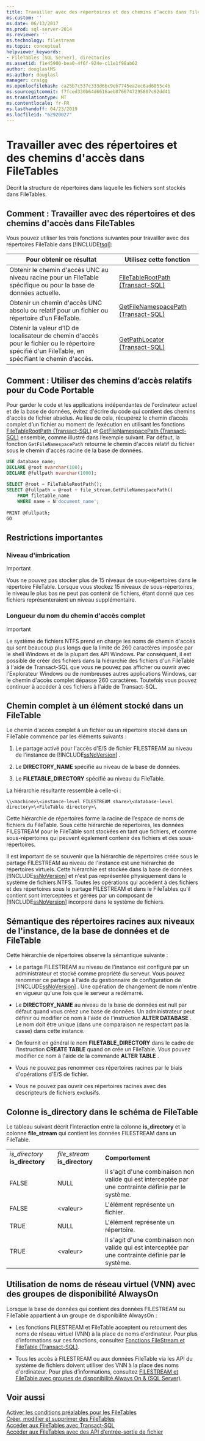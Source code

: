 ```yaml
---
title: Travailler avec des répertoires et des chemins d’accès dans FileTables | Microsoft Docs
ms.custom: ''
ms.date: 06/13/2017
ms.prod: sql-server-2014
ms.reviewer: ''
ms.technology: filestream
ms.topic: conceptual
helpviewer_keywords:
- FileTables [SQL Server], directories
ms.assetid: f1e45900-bea0-4f6f-924e-c11e1f98ab62
author: douglaslMS
ms.author: douglasl
manager: craigg
ms.openlocfilehash: ca25b7c537c333d6bc9eb7745ea2ec6ad6055c4b
ms.sourcegitcommit: f7fced330b64d6616aeb8766747295807c92dd41
ms.translationtype: MT
ms.contentlocale: fr-FR
ms.lasthandoff: 04/23/2019
ms.locfileid: "62920027"
---
```

# <a name="work-with-directories-and-paths-in-filetables"></a>Travailler avec des répertoires et des chemins d'accès dans FileTables
  Décrit la structure de répertoires dans laquelle les fichiers sont stockés dans FileTables.  
  
##  <a name="HowToDirectories"></a> Comment : Travailler avec des répertoires et des chemins d'accès dans FileTables  
 Vous pouvez utiliser les trois fonctions suivantes pour travailler avec des répertoires FileTable dans [!INCLUDE[tsql](../../includes/tsql-md.md)]:  
  
|Pour obtenir ce résultat|Utilisez cette fonction|  
|------------------------|-----------------------|  
|Obtenir le chemin d'accès UNC au niveau racine pour un FileTable spécifique ou pour la base de données actuelle.|[FileTableRootPath &#40;Transact-SQL&#41;](/sql/relational-databases/system-functions/filetablerootpath-transact-sql)|  
|Obtenir un chemin d'accès UNC absolu ou relatif pour un fichier ou répertoire d'un FileTable.|[GetFileNamespacePath &#40;Transact-SQL&#41;](/sql/relational-databases/system-functions/getfilenamespacepath-transact-sql)|  
|Obtenir la valeur d'ID de localisateur de chemin d'accès pour le fichier ou le répertoire spécifié d'un FileTable, en spécifiant le chemin d'accès.|[GetPathLocator &#40;Transact-SQL&#41;](/sql/relational-databases/system-functions/getpathlocator-transact-sql)|  
  
##  <a name="BestPracticeRelativePaths"></a> Comment : Utiliser des chemins d’accès relatifs pour du Code Portable  
 Pour garder le code et les applications indépendantes de l'ordinateur actuel et de la base de données, évitez d'écrire du code qui contient des chemins d'accès de fichier absolus. Au lieu de cela, récupérez le chemin d’accès complet d’un fichier au moment de l’exécution en utilisant les fonctions [FileTableRootPath &#40;Transact-SQL&#41;](/sql/relational-databases/system-functions/filetablerootpath-transact-sql) et [GetFileNamespacePath &#40;Transact-SQL&#41;](/sql/relational-databases/system-functions/getfilenamespacepath-transact-sql) ensemble, comme illustré dans l’exemple suivant. Par défaut, la fonction `GetFileNamespacePath` retourne le chemin d'accès relatif du fichier sous le chemin d'accès racine de la base de données.  
  
```sql  
USE database_name;  
DECLARE @root nvarchar(100);  
DECLARE @fullpath nvarchar(1000);  
  
SELECT @root = FileTableRootPath();  
SELECT @fullpath = @root + file_stream.GetFileNamespacePath()  
    FROM filetable_name  
    WHERE name = N'document_name';  
  
PRINT @fullpath;  
GO  
```  
  
##  <a name="restrictions"></a> Restrictions importantes  
  
###  <a name="nesting"></a> Niveau d'imbrication  
  
> [!IMPORTANT]  
>  Vous ne pouvez pas stocker plus de 15 niveaux de sous-répertoires dans le répertoire FileTable. Lorsque vous stockez 15 niveaux de sous-répertoires, le niveau le plus bas ne peut pas contenir de fichiers, étant donné que ces fichiers représenteraient un niveau supplémentaire.  
  
###  <a name="fqnlength"></a> Longueur du nom du chemin d'accès complet  
  
> [!IMPORTANT]  
>  Le système de fichiers NTFS prend en charge les noms de chemin d'accès qui sont beaucoup plus longs que la limite de 260 caractères imposée par le shell Windows et de la plupart des API Windows. Par conséquent, il est possible de créer des fichiers dans la hiérarchie des fichiers d'un FileTable à l'aide de Transact-SQL que vous ne pouvez pas afficher ou ouvrir avec l'Explorateur Windows ou de nombreuses autres applications Windows, car le chemin d'accès complet dépasse 260 caractères. Toutefois vous pouvez continuer à accéder à ces fichiers à l'aide de Transact-SQL.  
  
##  <a name="fullpath"></a> Chemin complet à un élément stocké dans un FileTable  
 Le chemin d'accès complet à un fichier ou un répertoire stocké dans un FileTable commence par les éléments suivants :  
  
1.  Le partage activé pour l'accès d'E/S de fichier FILESTREAM au niveau de l'instance de [!INCLUDE[ssNoVersion](../../includes/ssnoversion-md.md)] .  
  
2.  Le **DIRECTORY_NAME** spécifié au niveau de la base de données.  
  
3.  Le **FILETABLE_DIRECTORY** spécifié au niveau du FileTable.  
  
 La hiérarchie résultante ressemble à celle-ci :  
  
 `\\<machine>\<instance-level FILESTREAM share>\<database-level directory>\<FileTable directory>\`  
  
 Cette hiérarchie de répertoires forme la racine de l’espace de noms de fichiers du FileTable. Sous cette hiérarchie de répertoires, les données FILESTREAM pour le FileTable sont stockées en tant que fichiers, et comme sous-répertoires qui peuvent également contenir des fichiers et des sous-répertoires.  
  
 Il est important de se souvenir que la hiérarchie de répertoires créée sous le partage FILESTREAM au niveau de l'instance est une hiérarchie de répertoires virtuels. Cette hiérarchie est stockée dans la base de données [!INCLUDE[ssNoVersion](../../includes/ssnoversion-md.md)] et n'est pas représentée physiquement dans le système de fichiers NTFS. Toutes les opérations qui accèdent à des fichiers et des répertoires sous le partage FILESTREAM et dans le FileTables qu'il contient sont interceptées et gérées par un composant de [!INCLUDE[ssNoVersion](../../includes/ssnoversion-md.md)] incorporé dans le système de fichiers.  
  
##  <a name="roots"></a> Sémantique des répertoires racines aux niveaux de l'instance, de la base de données et de FileTable  
 Cette hiérarchie de répertoires observe la sémantique suivante :  
  
-   Le partage FILESTREAM au niveau de l'instance est configuré par un administrateur et stocké comme propriété du serveur. Vous pouvez renommer ce partage à l'aide du gestionnaire de configuration de [!INCLUDE[ssNoVersion](../../includes/ssnoversion-md.md)] . Une opération de changement de nom n'entre en vigueur qu'une fois que le serveur a redémarré.  
  
-   Le **DIRECTORY_NAME** au niveau de la base de données est null par défaut quand vous créez une base de données. Un administrateur peut définir ou modifier ce nom à l'aide de l'instruction **ALTER DATABASE** . Le nom doit être unique (dans une comparaison ne respectant pas la casse) dans cette instance.  
  
-   On fournit en général le nom **FILETABLE_DIRECTORY** dans le cadre de l’instruction **CREATE TABLE** quand on crée un FileTable. Vous pouvez modifier ce nom à l'aide de la commande **ALTER TABLE** .  
  
-   Vous ne pouvez pas renommer ces répertoires racines par le biais d'opérations d'E/S de fichier.  
  
-   Vous ne pouvez pas ouvrir ces répertoires racines avec des descripteurs de fichiers exclusifs.  
  
##  <a name="is_directory"></a> Colonne is_directory dans le schéma de FileTable  
 Le tableau suivant décrit l’interaction entre la colonne **is_directory** et la colonne **file_stream** qui contient les données FILESTREAM dans un FileTable.  
  
||||  
|-|-|-|  
|*is_directory* **is_directory**|*file_stream* **is_directory**|**Comportement**|  
|FALSE|NULL|Il s'agit d'une combinaison non valide qui est interceptée par une contrainte définie par le système.|  
|FALSE|\<valeur>|L'élément représente un fichier.|  
|TRUE|NULL|L'élément représente un répertoire.|  
|TRUE|\<valeur>|Il s'agit d'une combinaison non valide qui est interceptée par une contrainte définie par le système.|  
  
##  <a name="alwayson"></a> Utilisation de noms de réseau virtuel (VNN) avec des groupes de disponibilité AlwaysOn  
 Lorsque la base de données qui contient des données FILESTREAM ou FileTable appartient à un groupe de disponibilité AlwaysOn :  
  
-   Les fonctions FILESTREAM et FileTable acceptent ou retournent des noms de réseau virtuel (VNN) à la place de noms d'ordinateur. Pour plus d’informations sur ces fonctions, consultez [Fonctions FileStream et FileTable &#40;Transact-SQL&#41;](/sql/relational-databases/system-functions/filestream-and-filetable-functions-transact-sql).  
  
-   Tous les accès à FILESTREAM ou aux données FileTable via les API du système de fichiers doivent utiliser des VNN à la place des noms d'ordinateur. Pour plus d’informations, consultez [FILESTREAM et FileTable avec groupes de disponibilité Always On & &#40;SQL Server&#41;](../../database-engine/availability-groups/windows/filestream-and-filetable-with-always-on-availability-groups-sql-server.md).  
  
## <a name="see-also"></a>Voir aussi  
 [Activer les conditions préalables pour les FileTables](enable-the-prerequisites-for-filetable.md)   
 [Créer, modifier et supprimer des FileTables](create-alter-and-drop-filetables.md)   
 [Accéder aux FileTables avec Transact-SQL](access-filetables-with-transact-sql.md)   
 [Accéder aux FileTables avec des API d’entrée-sortie de fichier](access-filetables-with-file-input-output-apis.md)  
  
  
